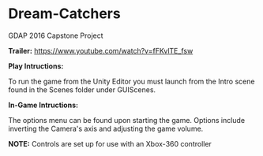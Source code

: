 # Dream-Catchers
GDAP 2016 Capstone Project

<b>Trailer:</b>
https://www.youtube.com/watch?v=fFKvlTE_fsw

<b>Play Intructions:</b>

To run the game from the Unity Editor you must launch from the Intro scene found in the Scenes folder under 
GUIScenes. 

<b>In-Game Intructions:</b>

The options menu can be found upon starting the game. Options include inverting the Camera's axis and 
adjusting the game volume.

<b>NOTE:</b> Controls are set up for use with an Xbox-360 controller
